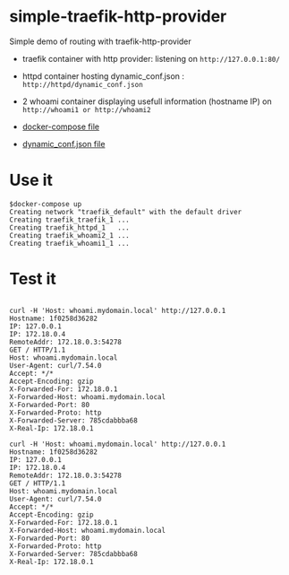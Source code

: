 # simple-traefik-http-provider
Simple demo of routing with traefik-http-provider

* traefik container with http provider: listening on `http://127.0.0.1:80/`
* httpd container hosting dynamic_conf.json : `http://httpd/dynamic_conf.json`
* 2 whoami container displaying usefull information (hostname IP)  on `http://whoami1 or http://whoami2`

* [docker-compose file](docker-compose.yml)
* [dynamic_conf.json file](dynamic_conf.json)

# Use it
```
$docker-compose up
Creating network "traefik_default" with the default driver
Creating traefik_traefik_1 ... 
Creating traefik_httpd_1   ... 
Creating traefik_whoami2_1 ... 
Creating traefik_whoami1_1 ... 
```

# Test it
```

curl -H 'Host: whoami.mydomain.local' http://127.0.0.1
Hostname: 1f0258d36282
IP: 127.0.0.1
IP: 172.18.0.4
RemoteAddr: 172.18.0.3:54278
GET / HTTP/1.1
Host: whoami.mydomain.local
User-Agent: curl/7.54.0
Accept: */*
Accept-Encoding: gzip
X-Forwarded-For: 172.18.0.1
X-Forwarded-Host: whoami.mydomain.local
X-Forwarded-Port: 80
X-Forwarded-Proto: http
X-Forwarded-Server: 785cdabbba68
X-Real-Ip: 172.18.0.1

curl -H 'Host: whoami.mydomain.local' http://127.0.0.1
Hostname: 1f0258d36282
IP: 127.0.0.1
IP: 172.18.0.4
RemoteAddr: 172.18.0.3:54278
GET / HTTP/1.1
Host: whoami.mydomain.local
User-Agent: curl/7.54.0
Accept: */*
Accept-Encoding: gzip
X-Forwarded-For: 172.18.0.1
X-Forwarded-Host: whoami.mydomain.local
X-Forwarded-Port: 80
X-Forwarded-Proto: http
X-Forwarded-Server: 785cdabbba68
X-Real-Ip: 172.18.0.1
```
